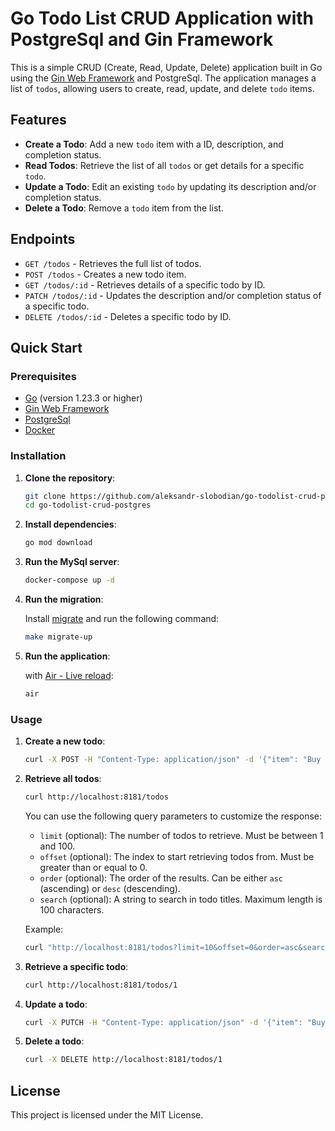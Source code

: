 # Go Todo List CRUD Application with PostgreSql and Gin Framework

This is a simple CRUD (Create, Read, Update, Delete) application built in Go using the [Gin Web Framework](https://github.com/gin-gonic/gin) and PostgreSql. The application manages a list of `todos`, allowing users to create, read, update, and delete `todo` items.

## Features

- **Create a Todo**: Add a new `todo` item with a ID, description, and completion status.
- **Read Todos**: Retrieve the list of all `todos` or get details for a specific `todo`.
- **Update a Todo**: Edit an existing `todo` by updating its description and/or completion status.
- **Delete a Todo**: Remove a `todo` item from the list.

## Endpoints

- `GET /todos` - Retrieves the full list of todos.
- `POST /todos` - Creates a new todo item.
- `GET /todos/:id` - Retrieves details of a specific todo by ID.
- `PATCH /todos/:id` - Updates the description and/or completion status of a specific todo.
- `DELETE /todos/:id` - Deletes a specific todo by ID.

## Quick Start

### Prerequisites

- [Go](https://golang.org/dl/) (version 1.23.3 or higher)
- [Gin Web Framework](https://github.com/gin-gonic/gin)
- [PostgreSql](https://www.postgresql.org/)
- [Docker](https://docs.docker.com/get-docker/)

### Installation

1. **Clone the repository**:

   ```bash
   git clone https://github.com/aleksandr-slobodian/go-todolist-crud-postgres.git
   cd go-todolist-crud-postgres
   ```

2. **Install dependencies**:

   ```bash
   go mod download
   ```

3. **Run the MySql server**:

   ```bash
   docker-compose up -d
   ```

4. **Run the migration**:

   Install [migrate](https://github.com/golang-migrate/migrate) and run the following command:

   ```bash
   make migrate-up
   ```

5. **Run the application**:

   with [Air - Live reload](https://github.com/air-verse/air):

   ```bash
   air
   ```

### Usage

1. **Create a new todo**:

   ```bash
   curl -X POST -H "Content-Type: application/json" -d '{"item": "Buy groceries", "completed": false}' http://localhost:8181/todos
   ```

2. **Retrieve all todos**:

   ```bash
   curl http://localhost:8181/todos
   ```

   You can use the following query parameters to customize the response:

   - `limit` (optional): The number of todos to retrieve. Must be between 1 and 100.
   - `offset` (optional): The index to start retrieving todos from. Must be greater than or equal to 0.
   - `order` (optional): The order of the results. Can be either `asc` (ascending) or `desc` (descending).
   - `search` (optional): A string to search in todo titles. Maximum length is 100 characters.

   Example:

   ```bash
   curl "http://localhost:8181/todos?limit=10&offset=0&order=asc&search=meeting"
   ```

3. **Retrieve a specific todo**:

   ```bash
   curl http://localhost:8181/todos/1
   ```

4. **Update a todo**:

   ```bash
   curl -X PUTCH -H "Content-Type: application/json" -d '{"item": "Buy groceries", "completed": true}' http://localhost:8181/todos/1
   ```

5. **Delete a todo**:

   ```bash
   curl -X DELETE http://localhost:8181/todos/1
   ```

## License

This project is licensed under the MIT License.

